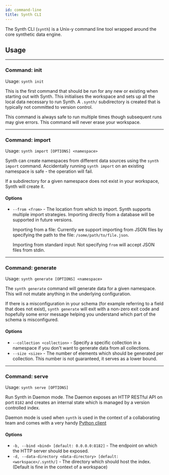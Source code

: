 ```yaml
---
id: command-line
title: Synth CLI
---
```


The Synth CLI (`synth`) is a Unix-y command line tool wrapped around the core synthetic data engine. 

## Usage

---

### Command: init

Usage: `synth init`


This is the first command that should be run for any new or existing when starting out with Synth. 
This initialises the workspace and  sets up all the local data necessary to run Synth.
A `.synth/` subdirectory is created that is typically not committed to version control.

This command is always safe to run multiple times though subsequent runs
may give errors. This command will never erase your workspace.

---

### Command: import

Usage: `synth import [OPTIONS] <namespace>`

Synth can create namespaces from different data sources using the `synth import` command.
Accidentally running `synth import` on an existing namespace is safe - the operation will fail.

If a subdirectory for a given namespace does not exist in your workspace, Synth will create it.
    

#### Options

- `--from <from>` - The location from which to import. Synth supports multiple import strategies. 
                  Importing directly from a database will be supported in future versions.
  
  Importing from a file: Currently we support importing from JSON files by specifying the path to
                           the file: `/some/path/to/file.json`.
  
  Importing from standard input: Not specifying `from` will accept JSON files from stdin.

---

### Command: generate

Usage: `synth generate [OPTIONS] <namespace>`

The `synth generate` command will generate data for a given namespace. This will not mutate anything in the underlying configuration.

If there is a misconfiguration in your schema (for example referring to a field that does not exist), `synth generate` will exit with a non-zero exit code and hopefully some error message helping you understand which part of the schema is misconfigured.

#### Options

- `--collection <collection>` - Specify a specific collection in a namespace if you don't want to generate data from all collections.  
- `--size <size>` - The number of elements which should be generated per collection. This number is not guaranteed, it serves as a lower bound.

---

### Command: serve

Usage: `synth serve [OPTIONS]`

Run Synth in Daemon mode. The Daemon exposes an HTTP RESTful API on port `8182` and creates an internal state which is managed by a version controlled index.
                            
Daemon mode is used when `synth` is used in the context of a collaborating team and comes with a very handy [Python client](https://openquery-io.github.io/synthpy/)

#### Options

- `-b, --bind <bind> [default: 0.0.0.0:8182]` - The endpoint on which the HTTP server should be exposed.  
- `-d, --data-directory <data-directory> [default: <workspace>/.synth/]` - The directory which should host the index. (Default is fine in the context of a workspace)
